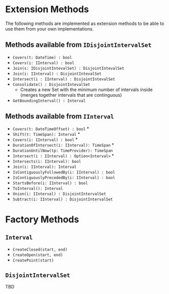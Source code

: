 # Extension Methods

The following methods are implemented as extension methods to be able to use them from your own implementations.

## Methods available from `IDisjointIntervalSet`

- `Covers(t: DateTime) : bool`
- `Covers(i: IInterval) : bool`
- `Join(s: IDisjointIntevalSet) : DisjointIntevalSet`
- `Join(i: IInterval) : DisjointIntevalSet`
- `Intersect(i : IInterval) : DisjointIntevalSet`
- `Consolidate() : DisjointIntevalSet`
  - Creates a new Set with the minimum number of intervals inside (merges together intervals that are continguous)
- `GetBoundingInterval() : Interval`

## Methods available from `IInterval`

- `Covers(t: DateTimeOffset) : bool` *
- `Shift(t: TimeSpan): Interval` *
- `Covers(i: IInterval) : bool` *
- `DurationOfIntersect(i: IInterval): TimeSpan` *
- `DurationUntilNow(tp: TimeProvider): TimeSpan`
- `Intersect(i : IInterval) : Option<Interval>` *
- `Intersects(i: IInterval): bool`
- `Join(i: IInterval): Interval`
- `IsContiguouslyFollowedBy(i: IInterval) : bool`
- `IsContiguouslyPrecededBy(i: IInterval) : bool`
- `StartsBefore(i: IInterval) : bool`
- `ToInterval(): Interval`
- `Union(i: IInterval) : DisjointIntervalSet`
- `Subtract(i: IInterval) : DisjointIntervalSet`

# Factory Methods

## `Interval`

- `CreateClosed(start, end)`
- `CreateOpen(start, end)`
- `CreatePoint(start)`

## `DisjointIntervalSet` 

TBD




